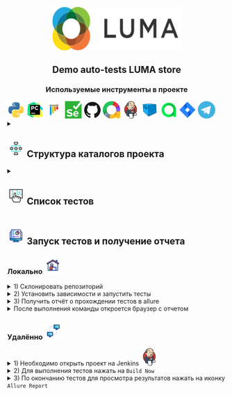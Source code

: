 <p align="center" dir="auto">
  <a href="https://magento.softwaretestingboard.com/" rel="nofollow">
  <themed-picture data-catalyst-inline="true" data-catalyst=""><picture>
<img alt="LUMA" src="resources/images/logo.svg" width="300" height="100" 
style="visibility:visible;max-width:100%;">
    </picture></themed-picture>
  </a>
</p>


<h2 align="center"> Demo auto-tests LUMA store </h2>
<h3 align="center"> Используемые инструменты в проекте </h3>

<div class="image-container">
    <img src="resources/icons/python.svg" height="40">
    <img src="resources/icons/pycharm.svg" height="40">
    <img src="resources/icons/pytest.svg" height="40">
    <img src="resources/icons/selenium.svg" height="40">
    <img src="resources/icons/github.svg" height="40">
    <img src="resources/icons/allure-report.svg" height="40">
    <img src="resources/icons/jenkins.svg" height="40">
    <img src="resources/icons/selenoid.svg" height="40">
    <img src="resources/icons/allure_testops.svg" height="40">
    <img src="resources/icons/jira.svg" height="40">
    <img src="resources/icons/telegram.svg" height="40">
</div>


<details>
    <summary><h2><img src="resources/icons/flow-chart.gif" height="40"> Структура 
каталогов проекта</h2></summary>
      <ul>
        <li><code>pages:</code> Модули (классы страниц сайта и их методы)</li>
        <li><code>resources:</code> Ресурсы (иконки, скриншоты, gif)</li>
        <li><code>tests:</code> Тесты</li>
        <li><code>user:</code> Несколько типов юзеров для тестов</li>
        <li><code>utils:</code> Вспомогательные функции для работы с вложенями</li>
        <li><code>pytest.ini</code> Файл настроек и параметров тестирования</li>
        <li><code>requirements.txt</code> Файл с требованиями к проекту</li>
      </ul>
</details>

<details>
    <summary><h2><img src="resources/icons/ux.gif" height="40"> Список 
тестов</h2></summary>
      <ul>
        <li>1) Переход по ссылкам методом <code>click()</code></li>
        <li>2) Переход по ссылкам методом <code>hover()</code></li>
        <li>3) Создание аккаунта</li>
        <li>4) Ввод логина (успешный и неуспешный)</li>
        <li>5) Работа с корзиной (добавить товар, исправить, удалить)</li>
      </ul>
</details>

<h2> <img src="resources/icons/analytics.gif" height="40"> Запуск тестов и получение 
отчета</h2>
<h3>Локально <img src="resources/icons/home-office.gif" height="40"></h3>
<details>
    <summary> 1) Склонировать репозиторий</summary>
      <ul>
        <li><code>git clone https://github.com/Mksm3000/hw_qa_guru_14_resume.git</code></li>
      </ul>
</details>

<details>
    <summary> 2) Установить зависимости и запустить тесты</summary>
      <ul>
        <li><code>python -m venv .venv</code></li>
        <li><code>source .venv/bin/activate</code></li>
        <li><code>pip install -r requirements.txt</code></li>
        <li><code>pytest .</code></li>
      </ul>
</details>

<details>
    <summary> 3) Получить отчёт о прохождении тестов в allure</summary>
      <ul>
        <li><code>allure serve allure-results/</code></li>
      </ul>
</details>

<details>
    <summary> После выполнения команды откроется браузер с отчетом</summary>
      <img src="resources/images/allure-report screen.png">
</details>


<h3>Удалённо <img src="resources/icons/remote-access.gif" height="40"></h3>
<details>
    <summary> 1) Необходимо открыть проект на Jenkins <img src="resources/icons/jenkins.svg" height="40"></summary>
        <ol>
            <a href="https://jenkins.autotests.cloud/job/C13-ShamelessMax-14_Resume/">C13-ShamelessMax-14_Resume</a>
        </ol>
</details>


<details>
    <summary> 2) Для выполнения тестов нажать на <code>Build Now</code></summary>
      <img src="resources/images/jenkins page.png">
</details>

<details>
    <summary> 3) По окончанию тестов для просмотра результатов нажать на иконку 
<code>Allure Report</code></summary>
      <img src="resources/images/jenkins page allure.png">
</details>

